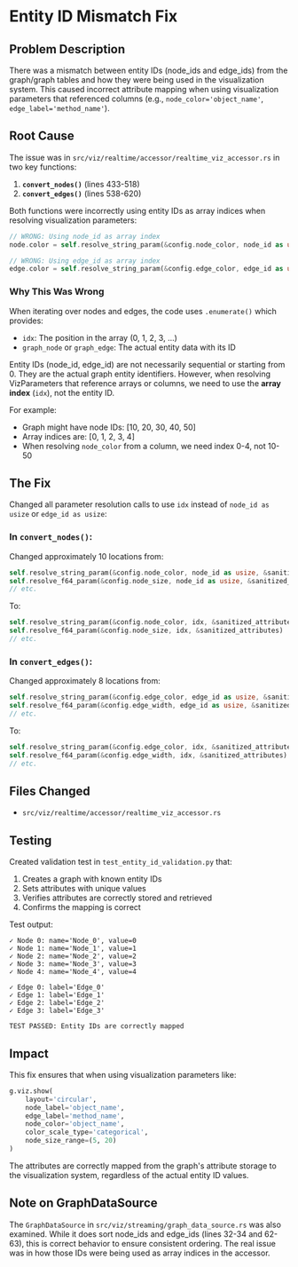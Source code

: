 # Entity ID Mismatch Fix

## Problem Description

There was a mismatch between entity IDs (node_ids and edge_ids) from the graph/graph tables and how they were being used in the visualization system. This caused incorrect attribute mapping when using visualization parameters that referenced columns (e.g., `node_color='object_name'`, `edge_label='method_name'`).

## Root Cause

The issue was in `src/viz/realtime/accessor/realtime_viz_accessor.rs` in two key functions:

1. **`convert_nodes()`** (lines 433-518)
2. **`convert_edges()`** (lines 538-620)

Both functions were incorrectly using entity IDs as array indices when resolving visualization parameters:

```rust
// WRONG: Using node_id as array index
node.color = self.resolve_string_param(&config.node_color, node_id as usize, &sanitized_attributes);

// WRONG: Using edge_id as array index  
edge.color = self.resolve_string_param(&config.edge_color, edge_id as usize, &sanitized_attributes);
```

### Why This Was Wrong

When iterating over nodes and edges, the code uses `.enumerate()` which provides:
- `idx`: The position in the array (0, 1, 2, 3, ...)
- `graph_node` or `graph_edge`: The actual entity data with its ID

Entity IDs (node_id, edge_id) are not necessarily sequential or starting from 0. They are the actual graph entity identifiers. However, when resolving VizParameters that reference arrays or columns, we need to use the **array index** (`idx`), not the entity ID.

For example:
- Graph might have node IDs: [10, 20, 30, 40, 50]
- Array indices are: [0, 1, 2, 3, 4]
- When resolving `node_color` from a column, we need index 0-4, not 10-50

## The Fix

Changed all parameter resolution calls to use `idx` instead of `node_id as usize` or `edge_id as usize`:

### In `convert_nodes()`:

Changed approximately 10 locations from:
```rust
self.resolve_string_param(&config.node_color, node_id as usize, &sanitized_attributes)
self.resolve_f64_param(&config.node_size, node_id as usize, &sanitized_attributes)
// etc.
```

To:
```rust
self.resolve_string_param(&config.node_color, idx, &sanitized_attributes)
self.resolve_f64_param(&config.node_size, idx, &sanitized_attributes)
// etc.
```

### In `convert_edges()`:

Changed approximately 8 locations from:
```rust
self.resolve_string_param(&config.edge_color, edge_id as usize, &sanitized_attributes)
self.resolve_f64_param(&config.edge_width, edge_id as usize, &sanitized_attributes)
// etc.
```

To:
```rust
self.resolve_string_param(&config.edge_color, idx, &sanitized_attributes)
self.resolve_f64_param(&config.edge_width, idx, &sanitized_attributes)
// etc.
```

## Files Changed

- `src/viz/realtime/accessor/realtime_viz_accessor.rs`

## Testing

Created validation test in `test_entity_id_validation.py` that:
1. Creates a graph with known entity IDs
2. Sets attributes with unique values
3. Verifies attributes are correctly stored and retrieved
4. Confirms the mapping is correct

Test output:
```
✓ Node 0: name='Node_0', value=0
✓ Node 1: name='Node_1', value=1
✓ Node 2: name='Node_2', value=2
✓ Node 3: name='Node_3', value=3
✓ Node 4: name='Node_4', value=4

✓ Edge 0: label='Edge_0'
✓ Edge 1: label='Edge_1'
✓ Edge 2: label='Edge_2'
✓ Edge 3: label='Edge_3'

TEST PASSED: Entity IDs are correctly mapped
```

## Impact

This fix ensures that when using visualization parameters like:
```python
g.viz.show(
    layout='circular', 
    node_label='object_name', 
    edge_label='method_name', 
    node_color='object_name', 
    color_scale_type='categorical',
    node_size_range=(5, 20)
)
```

The attributes are correctly mapped from the graph's attribute storage to the visualization system, regardless of the actual entity ID values.

## Note on GraphDataSource

The `GraphDataSource` in `src/viz/streaming/graph_data_source.rs` was also examined. While it does sort node_ids and edge_ids (lines 32-34 and 62-63), this is correct behavior to ensure consistent ordering. The real issue was in how those IDs were being used as array indices in the accessor.
